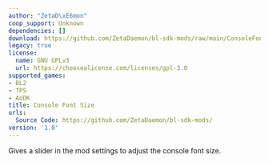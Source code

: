 ```yaml
---
author: "ZetaD\xE6mon"
coop_support: Unknown
dependencies: []
download: https://github.com/ZetaDaemon/bl-sdk-mods/raw/main/ConsoleFontSize/ConsoleFontSize.zip
legacy: true
license:
  name: GNU GPLv3
  url: https://choosealicense.com/licenses/gpl-3.0
supported_games:
- BL2
- TPS
- AoDK
title: Console Font Size
urls:
  Source Code: https://github.com/ZetaDaemon/bl-sdk-mods/
version: '1.0'
---
```

Gives a slider in the mod settings to adjust the console font size.